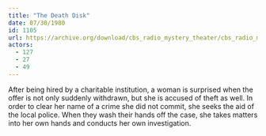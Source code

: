 ```yaml
---
title: "The Death Disk"
date: 07/30/1980
id: 1105
url: https://archive.org/download/cbs_radio_mystery_theater/cbs_radio_mystery_theater-1101-1150.zip/cbs_radio_mystery_theater-1101-1150%2Fcbsrmt_1105_the_death_disk.mp3
actors:
  - 127
  - 27
  - 49
---
```

After being hired by a charitable institution, a woman is surprised when the offer is not only suddenly withdrawn, but she is accused of theft as well. In order to clear her name of a crime she did not commit, she seeks the aid of the local police. When they wash their hands off the case, she takes matters into her own hands and conducts her own investigation.